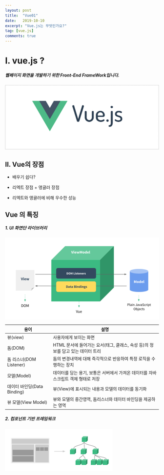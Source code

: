 ```yaml
---
layout: post
title:  "Vue01"
date:   2019-10-10
excerpt: "Vue.js는 무엇인가요?"
tag: [vue.js]
comments: true
---
```




# I. vue.js ?

##### 웹페이지 화면을 개발하기 위한 Front-End FrameWork입니다.

![vue](../assets/img/vue/vue.png)



## II. Vue의 장점


+ 배우기 쉽다?

+ 리엑트 장점 + 앵귤러 장점

+ 리엑트와 앵귤러에 비해 우수한 성능



## Vue 의 특징

##### 1. UI 화면단 라이브러리

![vueModel](../assets/img/pic/vueModel.png)

| 용어                        | 설명                                                         |
| --------------------------- | ------------------------------------------------------------ |
| 뷰(view)                    | 사용자에게 보이는 화면                                       |
| 돔(DOM)                     | HTML 문서에 들어가는 요서(태그, 클래스, 속성 등)의 정보를 담고 있는 데이터 트리 |
| 돔 리스너(DOM Listener)     | 돔의 변경내역에 대해 즉각적으로 반응하여 특정 로직을 수행하는 장치 |
| 모델(Model)                 | 데이터를 담는 용기, 보통은 서버에서 가져온 데이터를 자바스크립트 객체 형태로 저장 |
| 데이터 바인딩(Data Binding) | 뷰(View)에 표시되는 내용과 모델의 데이터를 동기화            |
| 뷰 모델(View Model)         | 뷰와 모델의 중간영역, 돔리스너와 데이터 바인딩을 제공하는 영역 |



##### 2. 컴포넌트 기반 프레임워크

![vueComponent](../assets/img/vue/vueComponent.png)